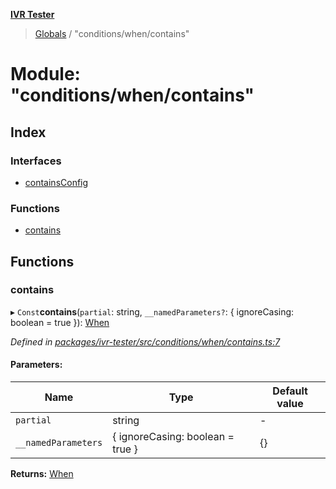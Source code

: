 **[IVR Tester](../README.md)**

> [Globals](../README.md) / "conditions/when/contains"

# Module: "conditions/when/contains"

## Index

### Interfaces

* [containsConfig](../interfaces/_conditions_when_contains_.containsconfig.md)

### Functions

* [contains](_conditions_when_contains_.md#contains)

## Functions

### contains

▸ `Const`**contains**(`partial`: string, `__namedParameters?`: { ignoreCasing: boolean = true }): [When](_conditions_when_when_.md#when)

*Defined in [packages/ivr-tester/src/conditions/when/contains.ts:7](https://github.com/SketchingDev/ivr-tester/blob/f35425d/packages/ivr-tester/src/conditions/when/contains.ts#L7)*

#### Parameters:

Name | Type | Default value |
------ | ------ | ------ |
`partial` | string | - |
`__namedParameters` | { ignoreCasing: boolean = true } | {} |

**Returns:** [When](_conditions_when_when_.md#when)
